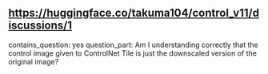 ## https://huggingface.co/takuma104/control_v11/discussions/1

contains_question: yes
question_part: Am I understanding correctly that the control image given to ControlNet Tile is just the downscaled version of the original image?